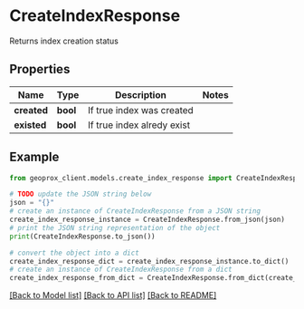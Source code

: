 # CreateIndexResponse

Returns index creation status

## Properties

Name | Type | Description | Notes
------------ | ------------- | ------------- | -------------
**created** | **bool** | If true index was created | 
**existed** | **bool** | If true index alredy exist | 

## Example

```python
from geoprox_client.models.create_index_response import CreateIndexResponse

# TODO update the JSON string below
json = "{}"
# create an instance of CreateIndexResponse from a JSON string
create_index_response_instance = CreateIndexResponse.from_json(json)
# print the JSON string representation of the object
print(CreateIndexResponse.to_json())

# convert the object into a dict
create_index_response_dict = create_index_response_instance.to_dict()
# create an instance of CreateIndexResponse from a dict
create_index_response_from_dict = CreateIndexResponse.from_dict(create_index_response_dict)
```
[[Back to Model list]](../README.md#documentation-for-models) [[Back to API list]](../README.md#documentation-for-api-endpoints) [[Back to README]](../README.md)


